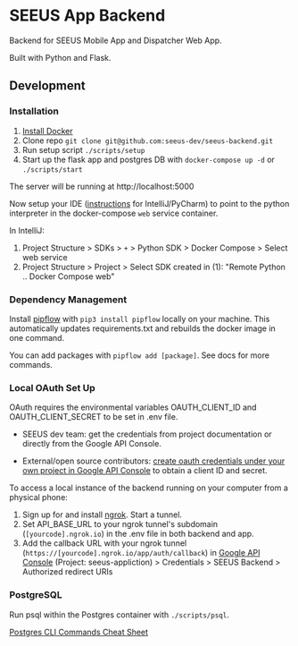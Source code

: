 # SEEUS App Backend

Backend for SEEUS Mobile App and Dispatcher Web App.

Built with Python and Flask.

## Development

### Installation

1.  [Install Docker](https://docs.docker.com/install/)
2.  Clone repo `git clone git@github.com:seeus-dev/seeus-backend.git`
3.  Run setup script `./scripts/setup`
4.  Start up the flask app and postgres DB with `docker-compose up -d` or `./scripts/start`

The server will be running at http://localhost:5000

Now setup your IDE ([instructions]() for IntelliJ/PyCharm) to point to the python interpreter in the docker-compose `web` service container.

In IntelliJ: 

1. Project Structure > SDKs > `+` > Python SDK > Docker Compose > Select web service
2. Project Structure > Project > Select SDK created in (1): "Remote Python .. Docker Compose web"

### Dependency Management

Install [pipflow](https://github.com/iMerica/pipflow) with `pip3 install pipflow` locally on your machine. This automatically updates requirements.txt and rebuilds the docker image in one command.

You can add packages with `pipflow add [package]`. See docs for more commands.

### Local OAuth Set Up
OAuth requires the environmental variables OAUTH_CLIENT_ID and OAUTH_CLIENT_SECRET to be set in .env file.

-  SEEUS dev team: get the credentials from project documentation or directly from the Google API Console.

-  External/open source contributors: [create oauth credentials under your own project in Google API Console](https://support.google.com/googleapi/answer/6158862?hl=en) to obtain a client ID and secret.

To access a local instance of the backend running on your computer from a physical phone:
1. Sign up for and install [ngrok](https://ngrok.com/). Start a tunnel.
2. Set API_BASE_URL to your ngrok tunnel's subdomain (`[yourcode].ngrok.io`) in the .env file in both backend and app.
3. Add the callback URL with your ngrok tunnel (`https://[yourcode].ngrok.io/app/auth/callback`) in [Google API Console](https://console.developers.google.com/apis/credentials) (Project: seeus-appliction) > Credentials > SEEUS Backend > Authorized redirect URIs

### PostgreSQL

Run psql within the Postgres container with `./scripts/psql`.
 
[Postgres CLI Commands Cheat Sheet](https://gist.github.com/Kartones/dd3ff5ec5ea238d4c546)

